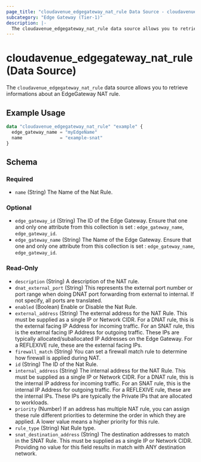 ```yaml
---
page_title: "cloudavenue_edgegateway_nat_rule Data Source - cloudavenue"
subcategory: "Edge Gateway (Tier-1)"
description: |-
  The cloudavenue_edgegateway_nat_rule data source allows you to retrieve informations about an EdgeGateway NAT rule.
---
```


# cloudavenue_edgegateway_nat_rule (Data Source)

The `cloudavenue_edgegateway_nat_rule` data source allows you to retrieve informations about an EdgeGateway NAT rule.

## Example Usage

```terraform
data "cloudavenue_edgegateway_nat_rule" "example" {
  edge_gateway_name = "myEdgeName"
  name              = "example-snat"
}
```

<!-- schema generated by tfplugindocs -->
## Schema

### Required

- `name` (String) The Name of the Nat Rule.

### Optional

- `edge_gateway_id` (String) The ID of the Edge Gateway. Ensure that one and only one attribute from this collection is set : `edge_gateway_name`, `edge_gateway_id`.
- `edge_gateway_name` (String) The Name of the Edge Gateway. Ensure that one and only one attribute from this collection is set : `edge_gateway_name`, `edge_gateway_id`.

### Read-Only

- `description` (String) A description of the NAT rule.
- `dnat_external_port` (String) This represents the external port number or port range when doing DNAT port forwarding from external to internal. If not specify, all ports are translated.
- `enabled` (Boolean) Enable or Disable the Nat Rule.
- `external_address` (String) The external address for the NAT Rule. This must be supplied as a single IP or Network CIDR. For a DNAT rule, this is the external facing IP Address for incoming traffic. For an SNAT rule, this is the external facing IP Address for outgoing traffic. These IPs are typically allocated/suballocated IP Addresses on the Edge Gateway. For a REFLEXIVE rule, these are the external facing IPs.
- `firewall_match` (String) You can set a firewall match rule to determine how firewall is applied during NAT.
- `id` (String) The ID of the Nat Rule.
- `internal_address` (String) The internal address for the NAT Rule. This must be supplied as a single IP or Network CIDR. For a DNAT rule, this is the internal IP address for incoming traffic. For an SNAT rule, this is the internal IP Address for outgoing traffic. For a REFLEXIVE rule, these are the internal IPs. These IPs are typically the Private IPs that are allocated to workloads.
- `priority` (Number) If an address has multiple NAT rule, you can assign these rule different priorities to determine the order in which they are applied. A lower value means a higher priority for this rule.
- `rule_type` (String) Nat Rule type.
- `snat_destination_address` (String) The destination addresses to match in the SNAT Rule. This must be supplied as a single IP or Network CIDR. Providing no value for this field results in match with ANY destination network.

